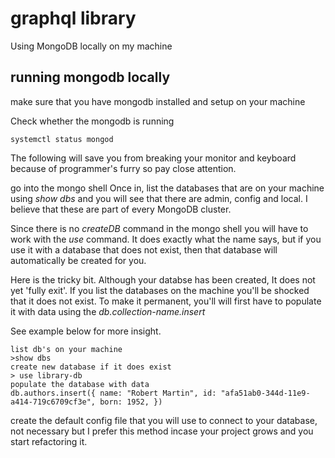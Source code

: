 # graphql library

Using MongoDB locally on my machine

## running mongodb locally

make sure that you have mongodb installed and setup on your machine

Check whether the mongodb is running

```
systemctl status mongod
```

The following will save you from breaking your monitor and keyboard because of programmer's furry so pay close attention.

go into the mongo shell
Once in, list the databases that are on your machine using _show dbs_ and you will see that there are admin, config and local. I believe that these are part of every MongoDB cluster.

Since there is no _createDB_ command in the mongo shell you will have to work with the _use_ command. It does exactly what the name says, but if you use it with a database that does not exist, then that database will automatically be created for you.

Here is the tricky bit. Although your databse has been created, It does not yet 'fully exit'. If you list the databases on the machine
you'll be shocked that it does not exist. To make it permanent, you'll will first have to populate it with data 
using the _db.collection-name.insert_

See example below for more insight.

```
list db's on your machine
>show dbs
create new database if it does exist 
> use library-db 
populate the database with data 
db.authors.insert({ name: "Robert Martin", id: "afa51ab0-344d-11e9-a414-719c6709cf3e", born: 1952, })

```

create the default config file that you will use to connect to your database, not necessary but I prefer this method incase your project grows and you start refactoring it.
